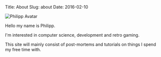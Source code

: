 Title: About
Slug: about
Date: 2016-02-10

![Philipp Avatar]({static}/static/about/avatar.png)

Hello my name is Philipp.

I'm interested in computer science, development and retro gaming.

This site will mainly consist of post-mortems and tutorials on things I spend my free time with.
